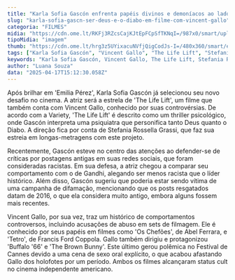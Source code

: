 ```yaml
---
title: "Karla Sofia Gascón enfrenta papéis divinos e demoníacos ao lado de Vincent Gallo em 'The Life Lift'"
slug: "karla-sofia-gascn-ser-deus-e-o-diabo-em-filme-com-vincent-gallo"
categoria: "FILMES"
midia: "https://cdn.ome.lt/RKFj3RZcsCajKJtEpFCpSfTKNqI=/987x0/smart/uploads/conteudo/fotos/OMELETE_CAPA_-_2025-04-17T113000.254.png"
tipoMidia: "imagem"
thumb: "https://cdn.ome.lt/hrg3z5UYixacuNVfjQigCodJs-I=/480x360/smart/extras/conteudos/omelete_THUMB_-_2025-04-17T112932.462.png"
tags: ["Karla Sofia Gascón", "Vincent Gallo", "The Life Lift", "Stefania Rossella Grassi", "cinema", "thriller psicológico"]
keywords: "Karla Sofia Gascón, Vincent Gallo, The Life Lift, Stefania Rossella Grassi, cinema, thriller psicológico"
author: "Luana Souza"
data: "2025-04-17T15:12:30.058Z"
---
```


Após brilhar em 'Emilia Pérez', Karla Sofia Gascón já selecionou seu novo desafio no cinema. A atriz será a estrela de 'The Life Lift', um filme que também conta com Vincent Gallo, conhecido por suas controvérsias. De acordo com a Variety, 'The Life Lift' é descrito como um thriller psicológico, onde Gascón interpreta uma psiquiatra que personifica tanto Deus quanto o Diabo. A direção fica por conta de Stefania Rossella Grassi, que faz sua estreia em longas-metragens com este projeto.

Recentemente, Gascón esteve no centro das atenções ao defender-se de críticas por postagens antigas em suas redes sociais, que foram consideradas racistas. Em sua defesa, a atriz chegou a comparar seu comportamento com o de Gandhi, alegando ser menos racista que o líder histórico. Além disso, Gascón sugeriu que poderia estar sendo vítima de uma campanha de difamação, mencionando que os posts resgatados datam de 2016, o que ela considera muito antigo, embora alguns fossem mais recentes.

Vincent Gallo, por sua vez, traz um histórico de comportamentos controversos, incluindo acusações de abuso em sets de filmagem. Ele é conhecido por seus papéis em filmes como 'Os Chefões', de Abel Ferrara, e 'Tetro', de Francis Ford Coppola. Gallo também dirigiu e protagonizou 'Buffalo '66' e 'The Brown Bunny'. Este último gerou polêmica no Festival de Cannes devido a uma cena de sexo oral explícito, o que acabou afastando Gallo dos holofotes por um período. Ambos os filmes alcançaram status cult no cinema independente americano.